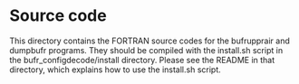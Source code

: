 # Source code

This directory contains the FORTRAN source codes for the bufrupprair and
dumpbufr programs.  They should be compiled with the install.sh script in
the bufr_configdecode/install directory.  Please see the README in that directory,
which explains how to use the install.sh script.
